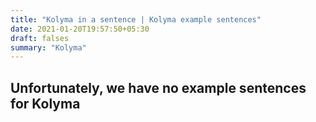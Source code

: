 ```yaml
---
title: "Kolyma in a sentence | Kolyma example sentences"
date: 2021-01-20T19:57:50+05:30
draft: falses
summary: "Kolyma"
---
```

## Unfortunately, we have no example sentences for Kolyma                 
